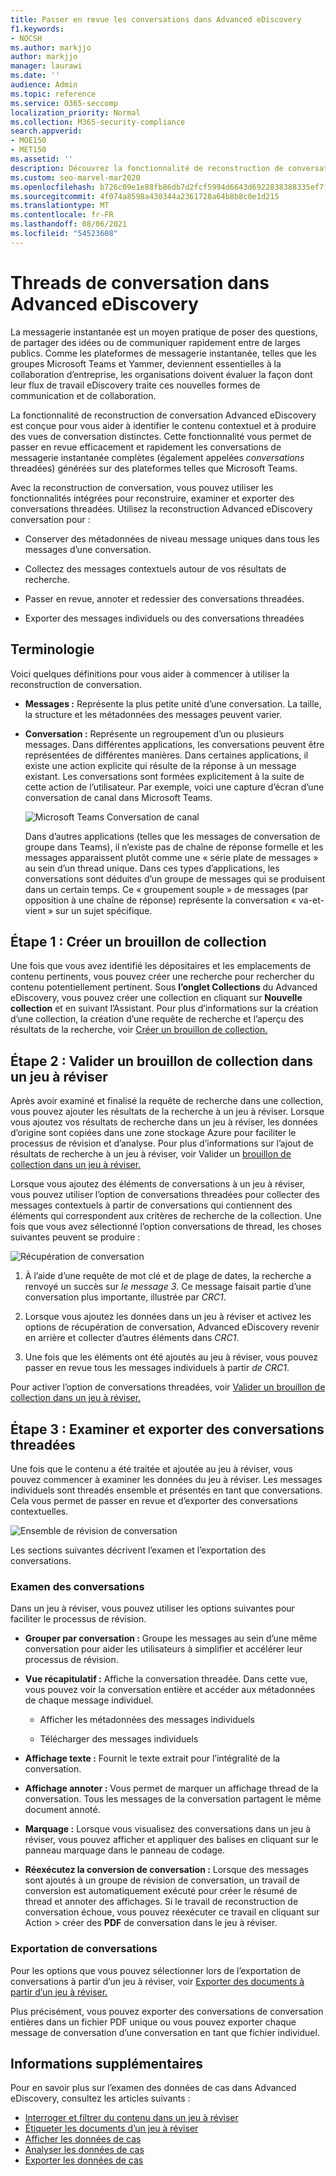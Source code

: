 ```yaml
---
title: Passer en revue les conversations dans Advanced eDiscovery
f1.keywords:
- NOCSH
ms.author: markjjo
author: markjjo
manager: laurawi
ms.date: ''
audience: Admin
ms.topic: reference
ms.service: O365-seccomp
localization_priority: Normal
ms.collection: M365-security-compliance
search.appverid:
- MOE150
- MET150
ms.assetid: ''
description: Découvrez la fonctionnalité de reconstruction de conversation dans Advanced eDiscovery (thread de conversation) pour reconstruire, examiner et exporter des conversations dans des groupes Microsoft Teams et Yammer conversation.
ms.custom: seo-marvel-mar2020
ms.openlocfilehash: b726c09e1e88fb86db7d2fcf5994d6643d6922838388335ef7fd60ad31d10493
ms.sourcegitcommit: 4f074a8598a430344a2361728a64b8b8c0e1d215
ms.translationtype: MT
ms.contentlocale: fr-FR
ms.lasthandoff: 08/06/2021
ms.locfileid: "54523608"
---
```

# <a name="conversation-threading-in-advanced-ediscovery"></a>Threads de conversation dans Advanced eDiscovery

La messagerie instantanée est un moyen pratique de poser des questions, de partager des idées ou de communiquer rapidement entre de larges publics. Comme les plateformes de messagerie instantanée, telles que les groupes Microsoft Teams et Yammer, deviennent essentielles à la collaboration d’entreprise, les organisations doivent évaluer la façon dont leur flux de travail eDiscovery traite ces nouvelles formes de communication et de collaboration.

La fonctionnalité de reconstruction de conversation Advanced eDiscovery est conçue pour vous aider à identifier le contenu contextuel et à produire des vues de conversation distinctes. Cette fonctionnalité vous permet de passer en revue efficacement et rapidement les conversations de messagerie instantanée complètes (également appelées *conversations* threadées) générées sur des plateformes telles que Microsoft Teams.

Avec la reconstruction de conversation, vous pouvez utiliser les fonctionnalités intégrées pour reconstruire, examiner et exporter des conversations threadées. Utilisez la reconstruction Advanced eDiscovery conversation pour :

- Conserver des métadonnées de niveau message uniques dans tous les messages d’une conversation.

- Collectez des messages contextuels autour de vos résultats de recherche.

- Passer en revue, annoter et redessier des conversations threadées.

- Exporter des messages individuels ou des conversations threadées

## <a name="terminology"></a>Terminologie

Voici quelques définitions pour vous aider à commencer à utiliser la reconstruction de conversation.

- **Messages :** Représente la plus petite unité d’une conversation. La taille, la structure et les métadonnées des messages peuvent varier.

- **Conversation :** Représente un regroupement d’un ou plusieurs messages. Dans différentes applications, les conversations peuvent être représentées de différentes manières. Dans certaines applications, il existe une action explicite qui résulte de la réponse à un message existant. Les conversations sont formées explicitement à la suite de cette action de l’utilisateur. Par exemple, voici une capture d’écran d’une conversation de canal dans Microsoft Teams.

   ![Microsoft Teams Conversation de canal](../media/threadedchat.png)

   Dans d’autres applications (telles que les messages de conversation de groupe dans Teams), il n’existe pas de chaîne de réponse formelle et les messages apparaissent plutôt comme une « série plate de messages » au sein d’un thread unique. Dans ces types d’applications, les conversations sont déduites d’un groupe de messages qui se produisent dans un certain temps. Ce « groupement souple » de messages (par opposition à une chaîne de réponse) représente la conversation « va-et-vient » sur un sujet spécifique.

## <a name="step-1-create-a-draft-collection"></a>Étape 1 : Créer un brouillon de collection

Une fois que vous avez identifié les dépositaires et les emplacements de contenu pertinents, vous pouvez créer une recherche pour rechercher du contenu potentiellement pertinent. Sous **l’onglet Collections** du Advanced eDiscovery, vous pouvez créer une collection en cliquant sur **Nouvelle collection** et en suivant l’Assistant. Pour plus d’informations sur la création d’une collection, la création d’une requête de recherche et l’aperçu des résultats de la recherche, voir [Créer un brouillon de collection.](create-draft-collection.md)

## <a name="step-2-commit-a-draft-collection-to-a-review-set"></a>Étape 2 : Valider un brouillon de collection dans un jeu à réviser

Après avoir examiné et finalisé la requête de recherche dans une collection, vous pouvez ajouter les résultats de la recherche à un jeu à réviser. Lorsque vous ajoutez vos résultats de recherche dans un jeu à réviser, les données d’origine sont copiées dans une zone stockage Azure pour faciliter le processus de révision et d’analyse. Pour plus d’informations sur l’ajout de résultats de recherche à un jeu à réviser, voir Valider un [brouillon de collection dans un jeu à réviser.](commit-draft-collection.md)

Lorsque vous ajoutez des éléments de conversations à un jeu à réviser, vous pouvez utiliser l’option de conversations threadées pour collecter des messages contextuels à partir de conversations qui contiennent des éléments qui correspondent aux critères de recherche de la collection. Une fois que vous avez sélectionné l’option conversations de thread, les choses suivantes peuvent se produire :

  ![Récupération de conversation](../media/messagesandconversations.png)

1. À l’aide d’une requête de mot clé et de plage de dates, la recherche a renvoyé un succès sur *le message 3*. Ce message faisait partie d’une conversation plus importante, illustrée par *CRC1*.

2. Lorsque vous ajoutez les données dans un jeu à réviser et activez les options de récupération de conversation, Advanced eDiscovery revenir en arrière et collecter d’autres éléments dans *CRC1*.

3. Une fois que les éléments ont été ajoutés au jeu à réviser, vous pouvez passer en revue tous les messages individuels à partir *de CRC1*.

Pour activer l’option de conversations threadées, voir [Valider un brouillon de collection dans un jeu à réviser.](commit-draft-collection.md#commit-a-draft-collection-to-a-review-set)

## <a name="step-3-review-and-export-threaded-conversations"></a>Étape 3 : Examiner et exporter des conversations threadées

Une fois que le contenu a été traitée et ajoutée au jeu à réviser, vous pouvez commencer à examiner les données du jeu à réviser. Les messages individuels sont threadés ensemble et présentés en tant que conversations. Cela vous permet de passer en revue et d’exporter des conversations contextuelles.

  ![Ensemble de révision de conversation](../media/ConversationRSOptions.PNG)

Les sections suivantes décrivent l’examen et l’exportation des conversations.

### <a name="reviewing-conversations"></a>Examen des conversations

Dans un jeu à réviser, vous pouvez utiliser les options suivantes pour faciliter le processus de révision.

- **Grouper par conversation :** Groupe les messages au sein d’une même conversation pour aider les utilisateurs à simplifier et accélérer leur processus de révision.

- **Vue récapitulatif :** Affiche la conversation threadée. Dans cette vue, vous pouvez voir la conversation entière et accéder aux métadonnées de chaque message individuel.

   - Afficher les métadonnées des messages individuels

   - Télécharger des messages individuels

- **Affichage texte :** Fournit le texte extrait pour l’intégralité de la conversation.

- **Affichage annoter :** Vous permet de marquer un affichage thread de la conversation. Tous les messages de la conversation partagent le même document annoté.

- **Marquage :** Lorsque vous visualisez des conversations dans un jeu  à réviser, vous pouvez afficher et appliquer des balises en cliquant sur le panneau marquage dans le panneau de codage.

- **Réexécutez la conversion de conversation :** Lorsque des messages sont ajoutés à un groupe de révision de conversation, un travail de conversion est automatiquement exécuté pour créer le résumé de thread et annoter des affichages. Si le travail de reconstruction de conversation échoue, vous pouvez réexécuter ce travail en cliquant sur Action > créer des **PDF** de conversation dans le jeu à réviser.

### <a name="exporting-conversations"></a>Exportation de conversations

Pour les options que vous pouvez sélectionner lors de l’exportation de conversations à partir d’un jeu à réviser, voir [Exporter des documents à partir d’un jeu à réviser.](export-documents-from-review-set.md#export-options)

Plus précisément, vous pouvez exporter des conversations de conversation entières dans un fichier PDF unique ou vous pouvez exporter chaque message de conversation d’une conversation en tant que fichier individuel.

## <a name="more-information"></a>Informations supplémentaires

Pour en savoir plus sur l’examen des données de cas dans Advanced eDiscovery, consultez les articles suivants :

- [Interroger et filtrer du contenu dans un jeu à réviser](review-set-search.md)
- [Étiqueter les documents d’un jeu à réviser](tagging-documents.md)
- [Afficher les données de cas](view-documents-in-review-set.md)
- [Analyser les données de cas](analyzing-data-in-review-set.md)
- [Exporter les données de cas](exporting-data-ediscover20.md)
